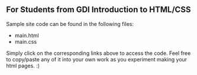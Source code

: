 ## For Students from GDI Introduction to HTML/CSS

Sample site code can be found in the following files:

+ main.html
+ main.css

Simply click on the corresponding links above to access the code. Feel
free to copy/paste any of it into your own work as you experiment making
your html pages. :)

